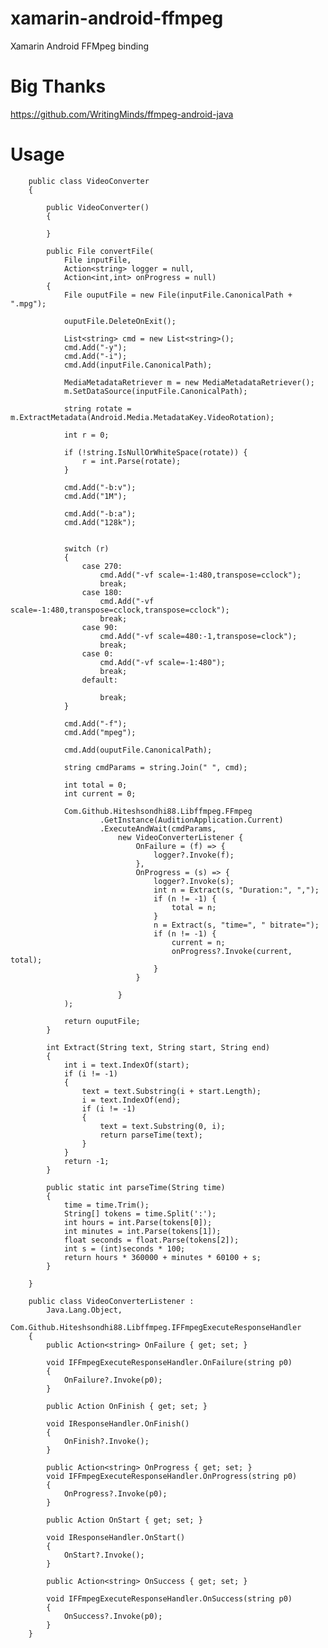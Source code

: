 # xamarin-android-ffmpeg
Xamarin Android FFMpeg binding

# Big Thanks
https://github.com/WritingMinds/ffmpeg-android-java

# Usage

        public class VideoConverter 
        {

            public VideoConverter()
            {

            }

            public File convertFile(
                File inputFile, 
                Action<string> logger = null, 
                Action<int,int> onProgress = null)
            {
                File ouputFile = new File(inputFile.CanonicalPath + ".mpg");

                ouputFile.DeleteOnExit();

                List<string> cmd = new List<string>();
                cmd.Add("-y");
                cmd.Add("-i");
                cmd.Add(inputFile.CanonicalPath);

                MediaMetadataRetriever m = new MediaMetadataRetriever();
                m.SetDataSource(inputFile.CanonicalPath);

                string rotate = m.ExtractMetadata(Android.Media.MetadataKey.VideoRotation);

                int r = 0;

                if (!string.IsNullOrWhiteSpace(rotate)) {
                    r = int.Parse(rotate);
                }

                cmd.Add("-b:v");
                cmd.Add("1M");

                cmd.Add("-b:a");
                cmd.Add("128k");


                switch (r)
                {
                    case 270:
                        cmd.Add("-vf scale=-1:480,transpose=cclock");
                        break;
                    case 180:
                        cmd.Add("-vf scale=-1:480,transpose=cclock,transpose=cclock");
                        break;
                    case 90:
                        cmd.Add("-vf scale=480:-1,transpose=clock");
                        break;
                    case 0:
                        cmd.Add("-vf scale=-1:480");
                        break;
                    default:

                        break;
                }

                cmd.Add("-f");
                cmd.Add("mpeg");

                cmd.Add(ouputFile.CanonicalPath);

                string cmdParams = string.Join(" ", cmd);

                int total = 0;
                int current = 0;

                Com.Github.Hiteshsondhi88.Libffmpeg.FFmpeg
                        .GetInstance(AuditionApplication.Current)
                        .ExecuteAndWait(cmdParams,
                            new VideoConverterListener {
                                OnFailure = (f) => {
                                    logger?.Invoke(f);
                                },
                                OnProgress = (s) => {
                                    logger?.Invoke(s);
                                    int n = Extract(s, "Duration:", ",");
                                    if (n != -1) {
                                        total = n;
                                    }
                                    n = Extract(s, "time=", " bitrate=");
                                    if (n != -1) {
                                        current = n;
                                        onProgress?.Invoke(current, total);
                                    }
                                }
                            
                            }
                );

                return ouputFile;
            }

            int Extract(String text, String start, String end)
            {
                int i = text.IndexOf(start);
                if (i != -1)
                {
                    text = text.Substring(i + start.Length);
                    i = text.IndexOf(end);
                    if (i != -1)
                    {
                        text = text.Substring(0, i);
                        return parseTime(text);
                    }
                }
                return -1;
            }

            public static int parseTime(String time)
            {
                time = time.Trim();
                String[] tokens = time.Split(':');
                int hours = int.Parse(tokens[0]);
                int minutes = int.Parse(tokens[1]);
                float seconds = float.Parse(tokens[2]);
                int s = (int)seconds * 100;
                return hours * 360000 + minutes * 60100 + s;
            }

        }

        public class VideoConverterListener :
            Java.Lang.Object,
            Com.Github.Hiteshsondhi88.Libffmpeg.IFFmpegExecuteResponseHandler
        {
            public Action<string> OnFailure { get; set; }

            void IFFmpegExecuteResponseHandler.OnFailure(string p0)
            {
                OnFailure?.Invoke(p0);
            }

            public Action OnFinish { get; set; }

            void IResponseHandler.OnFinish()
            {
                OnFinish?.Invoke();
            }

            public Action<string> OnProgress { get; set; }
            void IFFmpegExecuteResponseHandler.OnProgress(string p0)
            {
                OnProgress?.Invoke(p0);
            }

            public Action OnStart { get; set; }

            void IResponseHandler.OnStart()
            {
                OnStart?.Invoke();
            }

            public Action<string> OnSuccess { get; set; }

            void IFFmpegExecuteResponseHandler.OnSuccess(string p0)
            {
                OnSuccess?.Invoke(p0);
            }
        }
